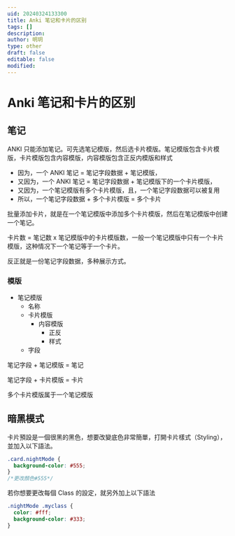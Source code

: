 ```yaml
---
uid: 20240324133300
title: Anki 笔记和卡片的区别
tags: []
description: 
author: 明玥
type: other
draft: false
editable: false
modified: 
---
```


# Anki 笔记和卡片的区别

## 笔记

ANKI 只能添加笔记。可先选笔记模版，然后选卡片模版。笔记模版包含卡片模版，卡片模版包含内容模版，内容模版包含正反内模版和样式

- 因为，一个 ANKI 笔记 = 笔记字段数据 + 笔记模版，
- 又因为，一个 ANKI 笔记 = 笔记字段数据 + 笔记模版下的一个卡片模版，
- 又因为，一个笔记模版有多个卡片模版，且，一个笔记字段数据可以被复用
- 所以，一个笔记字段数据 + 多个卡片模版 = 多个卡片

批量添加卡片，就是在一个笔记模版中添加多个卡片模版，然后在笔记模版中创建一个笔记。

卡片数 = 笔记数 x 笔记模版中的卡片模版数，一般一个笔记模版中只有一个卡片模版，这种情况下一个笔记等于一个卡片。

反正就是一份笔记字段数据，多种展示方式。

### 模版

- 笔记模版
	- 名称
	- 卡片模版
		- 内容模版
			- 正反
			- 样式
	- 字段

笔记字段 + 笔记模版 = 笔记

笔记字段 + 卡片模版 = 卡片

多个卡片模版属于一个笔记模版

## 暗黑模式

卡片預設是一個很黑的黑色，想要改變底色非常簡單，打開卡片樣式（Styling），並加入以下語法。

```css
.card.nightMode {
  background-color: #555;
}
/*更改顏色#555*/
```

若你想要更改每個 Class 的設定，就另外加上以下語法

```css
.nightMode .myclass {
  color: #fff;
  background-color: #333;
}
```
